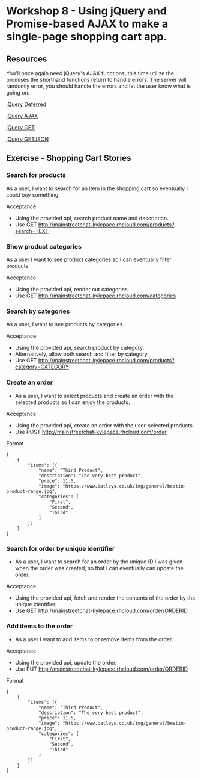 # Workshop 8 - Using jQuery and Promise-based AJAX to make a single-page shopping cart app.

## Resources

You'll once again need jQuery's AJAX functions, this time utilize the promises the shorthand functions return
to handle errors.  The server will randomly error, you should handle the errors and let the user know what is going on.


[jQuery Deferred](https://api.jquery.com/category/deferred-object/)

[jQuery AJAX](https://api.jquery.com/jquery.ajax/)

[jQuery GET](https://api.jquery.com/jquery.get/)

[jQuery GETJSON](https://api.jquery.com/jquery.getjson/)


## Exercise - Shopping Cart Stories

### Search for products
As a user, I want to search for an item in the shopping cart so eventually I could buy something.

Acceptance
- Using the provided api, search product name and description.
- Use GET http://mainstreetchat-kylepace.rhcloud.com/products?search=TEXT

### Show product categories
As a user I want to see product categories so I can eventually filter products.

Acceptance
- Using the provided api, render out categories
- Use GET http://mainstreetchat-kylepace.rhcloud.com/categories

### Search by categories
As a user, I want to see products by categories.

Acceptance
- Using the provided api, search product by category.
- Alternatively, allow both search and filter by category.
- Use GET http://mainstreetchat-kylepace.rhcloud.com/products?category=CATEGORY

### Create an order
- As a user, I want to select products and create an order with the selected products so I can enjoy the products.

Acceptance
- Using the provided api, create an order with the user-selected products.
- Use
POST http://mainstreetchat-kylepace.rhcloud.com/order

Format

	{
		{
		    "items": [{
		        "name": "Third Product",
		        "description": "The very best product",
		        "price": 11.5,
		        "image": "https://www.batleys.co.uk/img/general/bestin-product-range.jpg",
		        "categories": [
		            "First",
		            "Second",
		            "Third"
		        ]
		    }]
		}
	}

### Search for order by unique identifier
- As a user, I want to search for an order by the unique ID I was given when the order was created, so that I can eventually can update the order.

Acceptance
- Using the provided api, fetch and render the contents of the order by the unique identifier.
- Use
GET http://mainstreetchat-kylepace.rhcloud.com/order/ORDERID

### Add items to the order
- As a user I want to add items to or remove items from the order.

Acceptance
- Using the provided api, update the order.
- Use
PUT http://mainstreetchat-kylepace.rhcloud.com/order/ORDERID

Format

	{
		{
			"items": [{
				"name": "Third Product",
				"description": "The very best product",
				"price": 11.5,
				"image": "https://www.batleys.co.uk/img/general/bestin-product-range.jpg",
				"categories": [
					"First",
					"Second",
					"Third"
				]
			}]
		}
	}
